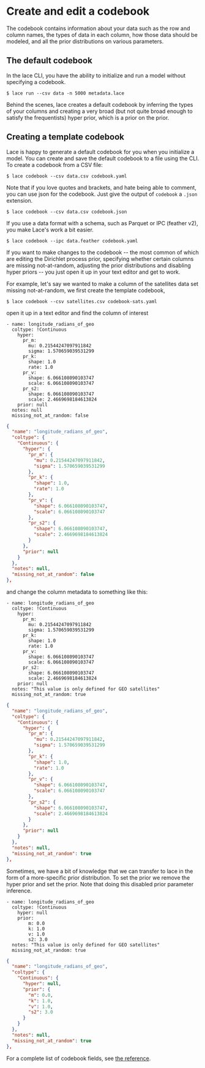 # Create and edit a codebook

The codebook contains information about your data such as the row and column
names, the types of data in each column, how those data should be modeled, and
all the prior distributions on various parameters.

## The default codebook

In the lace CLI, you have the ability to initialize and run a model without
specifying a codebook.

```console
$ lace run --csv data -n 5000 metadata.lace
```

Behind the scenes, lace creates a default codebook by inferring the types of
your columns and creating a very broad (but not quite broad enough to satisfy
the frequentists) hyper prior, which is a prior on the prior.

## Creating a template codebook

Lace is happy to generate a default codebook for you when you initialize a
model. You can create and save the default codebook to a file using the CLI. To
create a codebook from a CSV file:

```console
$ lace codebook --csv data.csv codebook.yaml
```

Note that if you love quotes and brackets, and hate being able to comment, you can use json for
the codebook. Just give the output of `codebook` a `.json` extension.

```console
$ lace codebook --csv data.csv codebook.json
```

If you use a data format with a schema, such as Parquet or IPC (feather v2),
you make Lace's work a bit easier.

```console
$ lace codebook --ipc data.feather codebook.yaml
```

If you want to make changes to the codebook -- the most common of which are
editing the Dirichlet process prior, specifying whether certain columns are
missing not-at-random, adjusting the prior distributions and disabling hyper
priors -- you just open it up in your text editor and get to work.

For example, let's say we wanted to make a column of the satellites data set
missing not-at-random, we first create the template codebook,

```console
$ lace codebook --csv satellites.csv codebook-sats.yaml
```

open it up in a text editor and find the column of interest

<div class=tabbed-blocks>

```yaml,deserializeTo=lace_codebook::codebook::ColMetadata
- name: longitude_radians_of_geo
  coltype: !Continuous
    hyper:
      pr_m:
        mu: 0.21544247097911842
        sigma: 1.570659039531299
      pr_k:
        shape: 1.0
        rate: 1.0
      pr_v:
        shape: 6.066108090103747
        scale: 6.066108090103747
      pr_s2:
        shape: 6.066108090103747
        scale: 2.4669698184613824
    prior: null
  notes: null
  missing_not_at_random: false
```

```json
{
  "name": "longitude_radians_of_geo",
  "coltype": {
    "Continuous": {
      "hyper": {
        "pr_m": {
          "mu": 0.21544247097911842,
          "sigma": 1.570659039531299
        },
        "pr_k": {
          "shape": 1.0,
          "rate": 1.0
        },
        "pr_v": {
          "shape": 6.066108090103747,
          "scale": 6.066108090103747
        },
        "pr_s2": {
          "shape": 6.066108090103747,
          "scale": 2.4669698184613824
        }
      },
      "prior": null
    }
  },
  "notes": null,
  "missing_not_at_random": false
},
```
</div>

and change the column metadata to something like this:

<div class=tabbed-blocks>

```yaml,deserializeTo=lace_codebook::codebook::ColMetadata
- name: longitude_radians_of_geo
  coltype: !Continuous
    hyper:
      pr_m:
        mu: 0.21544247097911842
        sigma: 1.570659039531299
      pr_k:
        shape: 1.0
        rate: 1.0
      pr_v:
        shape: 6.066108090103747
        scale: 6.066108090103747
      pr_s2:
        shape: 6.066108090103747
        scale: 2.4669698184613824
    prior: null
  notes: "This value is only defined for GEO satellites"
  missing_not_at_random: true
```

```json
{
  "name": "longitude_radians_of_geo",
  "coltype": {
    "Continuous": {
      "hyper": {
        "pr_m": {
          "mu": 0.21544247097911842,
          "sigma": 1.570659039531299
        },
        "pr_k": {
          "shape": 1.0,
          "rate": 1.0
        },
        "pr_v": {
          "shape": 6.066108090103747,
          "scale": 6.066108090103747
        },
        "pr_s2": {
          "shape": 6.066108090103747,
          "scale": 2.4669698184613824
        }
      },
      "prior": null
    }
  },
  "notes": null,
  "missing_not_at_random": true
},
```
</div>

Sometimes, we have a bit of knowledge that we can transfer to lace in the form
of a more-specific prior distribution. To set the prior we remove the hyper
prior and set the prior. Note that doing this disabled prior parameter
inference.

<div class=tabbed-blocks>

```yaml,deserializeTo=lace_codebook::codebook::ColMetadata
- name: longitude_radians_of_geo
  coltype: !Continuous
    hyper: null
    prior: 
        m: 0.0
        k: 1.0
        v: 1.0
        s2: 3.0
  notes: "This value is only defined for GEO satellites"
  missing_not_at_random: true
```

```json
{
  "name": "longitude_radians_of_geo",
  "coltype": {
    "Continuous": {
      "hyper": null,
      "prior": {
        "m": 0.0,
        "k": 1.0,
        "v": 1.0,
        "s2": 3.0
      }
    }
  },
  "notes": null,
  "missing_not_at_random": true
},
```
</div>

For a complete list of codebook fields, see [the reference](/codebook-ref.md).
